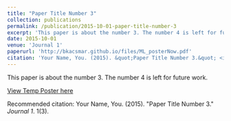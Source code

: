 ```yaml
---
title: "Paper Title Number 3"
collection: publications
permalink: /publication/2015-10-01-paper-title-number-3
excerpt: 'This paper is about the number 3. The number 4 is left for future work.'
date: 2015-10-01
venue: 'Journal 1'
paperurl: 'http://bkacsmar.github.io/files/ML_posterNow.pdf'
citation: 'Your Name, You. (2015). &quot;Paper Title Number 3.&quot; <i>Journal 1</i>. 1(3).'
---
```

This paper is about the number 3. The number 4 is left for future work.

[View Temp Poster here](http://bkacsmar.github.io/files/ML_posterNow.pdf)

Recommended citation: Your Name, You. (2015). "Paper Title Number 3." <i>Journal 1</i>. 1(3).
